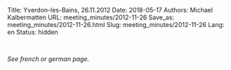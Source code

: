 Title: Yverdon-les-Bains, 26.11.2012
Date: 2018-05-17
Authors: Michael Kalbermatten
URL: meeting_minutes/2012-11-26
Save_as: meeting_minutes/2012-11-26.html
Slug: meeting_minutes/2012-11-26
Lang: en
Status: hidden

<br />

*See french or german page.*
